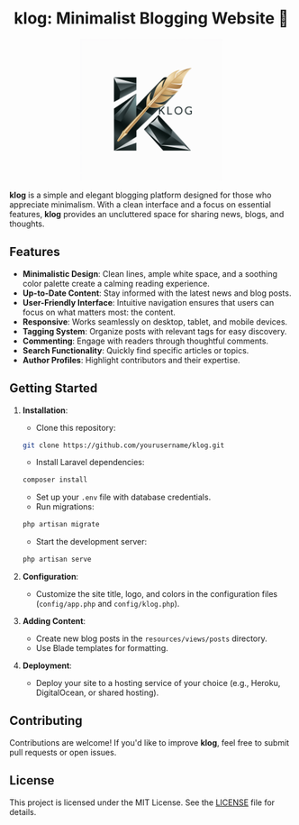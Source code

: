<h1 align="center">
klog: Minimalist Blogging Website 💬
</h1>

<p align="center">
<img src="public/assets/images/logo.png" alt="Klog Logo" width="50%">
</p>

**klog** is a simple and elegant blogging platform designed for those who appreciate minimalism. With a clean interface and a focus on essential features, **klog** provides an uncluttered space for sharing news, blogs, and thoughts.

## Features

- **Minimalistic Design**: Clean lines, ample white space, and a soothing color palette create a calming reading experience.
- **Up-to-Date Content**: Stay informed with the latest news and blog posts.
- **User-Friendly Interface**: Intuitive navigation ensures that users can focus on what matters most: the content.
- **Responsive**: Works seamlessly on desktop, tablet, and mobile devices.
- **Tagging System**: Organize posts with relevant tags for easy discovery.
- **Commenting**: Engage with readers through thoughtful comments.
- **Search Functionality**: Quickly find specific articles or topics.
- **Author Profiles**: Highlight contributors and their expertise.

## Getting Started

1. **Installation**:
   - Clone this repository: 
   ```bash 
   git clone https://github.com/yourusername/klog.git
   ```
   - Install Laravel dependencies: 
   ```bash
   composer install
   ```
   - Set up your `.env` file with database credentials.
   - Run migrations: 
    ```bash
    php artisan migrate
    ```
   - Start the development server: 
   ```bash
   php artisan serve
   ```

2. **Configuration**:
   - Customize the site title, logo, and colors in the configuration files (`config/app.php` and `config/klog.php`).

3. **Adding Content**:
   - Create new blog posts in the `resources/views/posts` directory.
   - Use Blade templates for formatting.

4. **Deployment**:
   - Deploy your site to a hosting service of your choice (e.g., Heroku, DigitalOcean, or shared hosting).

## Contributing

Contributions are welcome! If you'd like to improve **klog**, feel free to submit pull requests or open issues.

## License

This project is licensed under the MIT License. See the [LICENSE](LICENSE) file for details.
